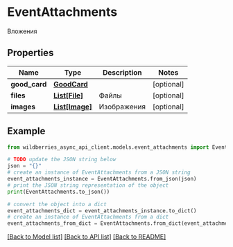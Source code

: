 # EventAttachments

Вложения

## Properties

Name | Type | Description | Notes
------------ | ------------- | ------------- | -------------
**good_card** | [**GoodCard**](GoodCard.md) |  | [optional] 
**files** | [**List[File]**](File.md) | Файлы | [optional] 
**images** | [**List[Image]**](Image.md) | Изображения | [optional] 

## Example

```python
from wildberries_async_api_client.models.event_attachments import EventAttachments

# TODO update the JSON string below
json = "{}"
# create an instance of EventAttachments from a JSON string
event_attachments_instance = EventAttachments.from_json(json)
# print the JSON string representation of the object
print(EventAttachments.to_json())

# convert the object into a dict
event_attachments_dict = event_attachments_instance.to_dict()
# create an instance of EventAttachments from a dict
event_attachments_from_dict = EventAttachments.from_dict(event_attachments_dict)
```
[[Back to Model list]](../README.md#documentation-for-models) [[Back to API list]](../README.md#documentation-for-api-endpoints) [[Back to README]](../README.md)


